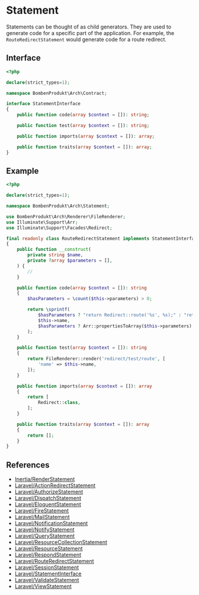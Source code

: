 # Statement

Statements can be thought of as child generators. They are used to generate code for a specific part of the application. For example, the `RouteRedirectStatement` would generate code for a route redirect.

## Interface

```php
<?php

declare(strict_types=1);

namespace BombenProdukt\Arch\Contract;

interface StatementInterface
{
    public function code(array $context = []): string;

    public function test(array $context = []): string;

    public function imports(array $context = []): array;

    public function traits(array $context = []): array;
}
```

## Example

```php
<?php

declare(strict_types=1);

namespace BombenProdukt\Arch\Statement;

use BombenProdukt\Arch\Renderer\FileRenderer;
use Illuminate\Support\Arr;
use Illuminate\Support\Facades\Redirect;

final readonly class RouteRedirectStatement implements StatementInterface
{
    public function __construct(
        private string $name,
        private ?array $parameters = [],
    ) {
        //
    }

    public function code(array $context = []): string
    {
        $hasParameters = \count($this->parameters) > 0;

        return \sprintf(
            $hasParameters ? "return Redirect::route('%s', %s);" : "return Redirect::route('%s');",
            $this->name,
            $hasParameters ? Arr::propertiesToArray($this->parameters) : '',
        );
    }

    public function test(array $context = []): string
    {
        return FileRenderer::render('redirect/test/route', [
            'name' => $this->name,
        ]);
    }

    public function imports(array $context = []): array
    {
        return [
            Redirect::class,
        ];
    }

    public function traits(array $context = []): array
    {
        return [];
    }
}
```

## References

- [Inertia/RenderStatement](https://github.com/faustbrian/laravel-arch/tree/main/src/Statement/Inertia/RenderStatement.php)
- [Laravel/ActionRedirectStatement](https://github.com/faustbrian/laravel-arch/tree/main/src/Statement/Laravel/ActionRedirectStatement.php)
- [Laravel/AuthorizeStatement](https://github.com/faustbrian/laravel-arch/tree/main/src/Statement/Laravel/AuthorizeStatement.php)
- [Laravel/DispatchStatement](https://github.com/faustbrian/laravel-arch/tree/main/src/Statement/Laravel/DispatchStatement.php)
- [Laravel/EloquentStatement](https://github.com/faustbrian/laravel-arch/tree/main/src/Statement/Laravel/EloquentStatement.php)
- [Laravel/FireStatement](https://github.com/faustbrian/laravel-arch/tree/main/src/Statement/Laravel/FireStatement.php)
- [Laravel/MailStatement](https://github.com/faustbrian/laravel-arch/tree/main/src/Statement/Laravel/MailStatement.php)
- [Laravel/NotificationStatement](https://github.com/faustbrian/laravel-arch/tree/main/src/Statement/Laravel/NotificationStatement.php)
- [Laravel/NotifyStatement](https://github.com/faustbrian/laravel-arch/tree/main/src/Statement/Laravel/NotifyStatement.php)
- [Laravel/QueryStatement](https://github.com/faustbrian/laravel-arch/tree/main/src/Statement/Laravel/QueryStatement.php)
- [Laravel/ResourceCollectionStatement](https://github.com/faustbrian/laravel-arch/tree/main/src/Statement/Laravel/ResourceCollectionStatement.php)
- [Laravel/ResourceStatement](https://github.com/faustbrian/laravel-arch/tree/main/src/Statement/Laravel/ResourceStatement.php)
- [Laravel/RespondStatement](https://github.com/faustbrian/laravel-arch/tree/main/src/Statement/Laravel/RespondStatement.php)
- [Laravel/RouteRedirectStatement](https://github.com/faustbrian/laravel-arch/tree/main/src/Statement/Laravel/RouteRedirectStatement.php)
- [Laravel/SessionStatement](https://github.com/faustbrian/laravel-arch/tree/main/src/Statement/Laravel/SessionStatement.php)
- [Laravel/StatementInterface](https://github.com/faustbrian/laravel-arch/tree/main/src/Statement/Laravel/StatementInterface.php)
- [Laravel/ValidateStatement](https://github.com/faustbrian/laravel-arch/tree/main/src/Statement/Laravel/ValidateStatement.php)
- [Laravel/ViewStatement](https://github.com/faustbrian/laravel-arch/tree/main/src/Statement/Laravel/ViewStatement.php)
